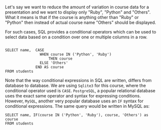 Let's say we want to reduce the amount of variation in course data for a presentation
and
we want to display only "Ruby", "Python" and "Others".
What it means is that if the course is anything other than "Ruby" or "Python"
then instead of actual course name "Others" should be displayed.

For such cases, SQL provides a conditional operators which can be used to select data based on a condition over one or multiple columns in a row.

<codeblock language="sql" dbName="students1.db" type="lesson">
<code>
SELECT name,  CASE
                WHEN course IN ('Python', 'Ruby')
                    THEN course
                ELSE 'Others'
              END AS course
FROM students
</code>
</codeblock>

Note that the way conditional expressions in SQL are written, differs from database to database.
We are using `Sqlite3` for this course, where the conditional operator used is `CASE`.
`PostgreSQL`, a popular relational database uses the exact same operator and syntax for expressing conditions. However, `MySQL`, another very popular database uses an `IF` syntax for conditional expressions. The same query would be written in MySQL as:

```
SELECT name, IF(course IN ('Python', 'Ruby'), course, 'Others') as course
FROM students
```